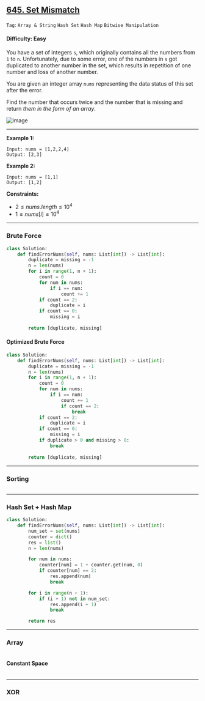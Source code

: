 ## [645. Set Mismatch](https://leetcode.com/problems/set-mismatch)

```Tag```: ```Array & String``` ```Hash Set``` ```Hash Map``` ```Bitwise Manipulation```

#### Difficulty: Easy

You have a set of integers ```s```, which originally contains all the numbers from ```1``` to ```n```. Unfortunately, due to some error, one of the numbers in ```s``` got duplicated to another number in the set, which results in repetition of one number and loss of another number.

You are given an integer array ```nums``` representing the data status of this set after the error.

Find the number that occurs twice and the number that is missing and return _them in the form of an array_.

![image](https://github.com/quananhle/Python/assets/35042430/ee9a3daa-f0bc-4a2f-bb53-0850f09db38f)

---

__Example 1:__
```
Input: nums = [1,2,2,4]
Output: [2,3]
```

__Example 2:__
```
Input: nums = [1,1]
Output: [1,2]
```

__Constraints:__

- $2 \le nums.length \le 10^4$
- $1 \le nums[i] \le 10^4$

---

### Brute Force

```Python
class Solution:
    def findErrorNums(self, nums: List[int]) -> List[int]:
        duplicate = missing = -1
        n = len(nums)
        for i in range(1, n + 1):
            count = 0
            for num in nums:
                if i == num:
                    count += 1
            if count == 2:
                duplicate = i
            if count == 0:
                missing = i
        
        return [duplicate, missing]
```

#### Optimized Brute Force

```Python
class Solution:
    def findErrorNums(self, nums: List[int]) -> List[int]:
        duplicate = missing = -1
        n = len(nums)
        for i in range(1, n + 1):
            count = 0
            for num in nums:
                if i == num:
                    count += 1
                    if count == 2:
                        break
            if count == 2:
                duplicate = i
            if count == 0:
                missing = i
            if duplicate > 0 and missing > 0:
                break
        
        return [duplicate, missing]
```

---

### Sorting

```Python

```

---

### Hash Set + Hash Map

```Python
class Solution:
    def findErrorNums(self, nums: List[int]) -> List[int]:
        num_set = set(nums)
        counter = dict()
        res = list()
        n = len(nums)

        for num in nums:
            counter[num] = 1 + counter.get(num, 0)
            if counter[num] == 2:
                res.append(num)
                break

        for i in range(n + 1):
            if (i + 1) not in num_set:
                res.append(i + 1)
                break

        return res
```

---

### Array

```Python

```

#### Constant Space

```Python

```

---

### XOR

```Python

```


